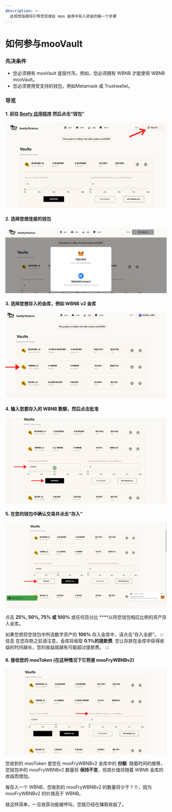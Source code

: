 ```yaml
---
description: >-
  此视觉指南将引导您完成在 moo 金库中存入资金的每一个步骤
---
```


# 如何参与mooVault

### 先决条件

* 您必须拥有 mooVault 底层代币。例如，您必须拥有 WBNB 才能使用 WBNB mooVault。
* 您必须使用受支持的钱包，例如Metamask 或 Trustwallet。

### 导览

#### 1. 前往 [Beefy 应用程序](https://app.beefy.finance/) 然后点击“钱包”

![](../../.gitbook/assets/wallet.png)

#### 2. 选择您想连接的钱包

![](../../.gitbook/assets/wallet-opt.png)

#### 3. 选择您想存入的金库，例如 WBNB v2 金库

![](../../.gitbook/assets/wallet-1-.png)

#### 4. 输入您要存入的 WBNB 数额，然后点击批准

![](../../.gitbook/assets/wallet-2-.png)

#### 5. 在您的钱包中确认交易并点击“存入”

![](../../.gitbook/assets/wallet-3-.png)

点击 **25%, 50%, 75% 或 100%** 或任何百分比 ****以将您钱包相应比例的资产存入金库。

如果您想将您钱包中所选数字资产的 **100%** 存入金库中，请点击“存入全部”。 :::信息 在您存款之前请注意，金库将收取 **0.1%的提款费**. 您让存款在金库中获得收益的时间越长，您的收益就越有可能超过提款费。 :::

#### 6. 接收您的 mooToken \(在这种情况下它将是 mooFryWBNBv2\)

![](../../.gitbook/assets/wallet-4-.png)

您收到的 mooToken 是您在 mooFryWBNBv2 金库中的 **份额**. 随着时间的推移，您钱包中的 mooFryWBNBv2 数量将 **保持不变**，但其价值将随着 WBNB 金库的收益而增加。

每存入一个 WBNB，您收到的 mooFryWBNBv2 的数量将少于 1 个，因为 mooFryWBNBv2 的价值高于 WBNB。

就这样简单，一旦收获功能被呼叫，您就已经在赚取收益了。

